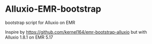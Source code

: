 # Alluxio-EMR-bootstrap
bootstrap script for Alluxio on EMR

Inspire by https://github.com/kernel164/emr-bootstrap-alluxio but with Alluxio 1.8.1 on EMR 5.17
